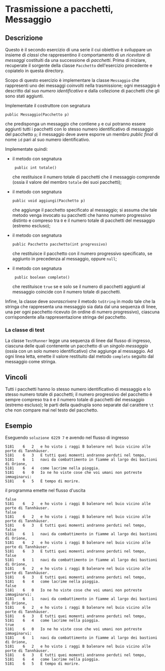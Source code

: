 Trasmissione a pacchetti, Messaggio
===================================

Descrizione
-----------

Questo è il secondo esercizio di una serie il cui obiettivo è sviluppare un
insieme di *classi* che rappresentino il comportamento di un *ricevitore* di
*messaggi* costituiti da una successione di *pacchetti*. Prima di iniziare,
recuperate il sorgente della classe `Pacchetto` dell'esercizio precedente e
copiatelo in questa directory.

Scopo di questo esercizio è implementare la classe `Messaggio` che rappresenti
uno dei messaggi coinvolti nella trasmissione; ogni messaggio è descritto dal
suo *numero identificativo* e dalla collezione di pacchetti che gli sono stati
aggiunti.

Implementate il costruttore con segnatura

    public Messaggio(Pacchetto p)

che predisponga un messaggio che contiene `p` e cui potranno essere aggiunti
tutti i pacchetti con lo stesso numero identificativo di messaggio del pacchetto
`p`; il messaggio deve avere esporre un membro *public final* di nome `id` pari
al suo numero  identificativo.

Implementate quindi:

* il metodo con segnatura

       public int totale()

  che restituisce il numero totale di pacchetti che il messaggio comprende
  (ossia il valore del membro `totale` dei suoi pacchetti);

* il metodo con segnatura

      public void aggiungi(Pacchetto p)

  che aggiunge il pacchetto specificato al messaggio; si assuma che tale metodo
  venga invocato su pacchetti che hanno numero progressivo distinto e compreso
  tra `0` e il numero totale di pacchetti del messaggio (estremo escluso);

* il metodo con segnatura

      public Pacchetto pacchetto(int progressivo)

  che restituisce il pacchetto con il numero progressivo specificato, se
  aggiunto in precedenza al messaggio, oppure `null`;

* il metodo con segnatura

       public boolean completo()

   che restituisce `true` se e solo se il numero di pacchetti aggiunti al
   messaggio coincide con il numero totale di pacchetti.

Infine, la classe deve *sovrascrivere* il metodo `toString` in modo tale che la
stringa che rappresenta una messaggio sia data dal una sequenza di linee, una
per ogni pacchetto ricevuto (in ordine di numero progressivo), ciascuna
corrispondente alla rappresentazione stringa del pacchetto.


### La classe di test

La classe `TestRunner` legge una sequenza di linee dal flusso di ingresso,
ciascuna delle quali contenente un pacchetto di un *singolo messaggio* (ossia
con un solo numero identificativo) che aggiunge al messaggio. Ad ogni linea
letta, emette il valore restituito dal metodo `completo` seguito dal messaggio
come stringa.


Vincoli
-------

Tutti i pacchetti hanno lo stesso numero identificativo di messaggio e lo stesso
numero totale di pacchetti; il numero progressivo del pacchetto è sempre
compreso tra `0` e il numero totale di pacchetti del messaggio (estremo
escluso); le parti della quadrupla sono separate dal carattere `\t` che non
compare mai nel testo del pacchetto.


Esempio
-------

Eseguendo  `soluzione 6229 7` e avendo nel flusso di ingresso

    5181	6	2	e ho visto i raggi B balenare nel buio vicino alle porte di Tannhäuser.
    5181	6	3	E tutti quei momenti andranno perduti nel tempo,
    5181	6	1	navi da combattimento in fiamme al largo dei bastioni di Orione,
    5181	6	4	come lacrime nella pioggia.
    5181	6	0	Io ne ho viste cose che voi umani non potreste immaginarvi:
    5181	6	5	È tempo di morire.

il programma emette nel flusso d'uscita

    false
    5181	6	2	e ho visto i raggi B balenare nel buio vicino alle porte di Tannhäuser.
    false
    5181	6	2	e ho visto i raggi B balenare nel buio vicino alle porte di Tannhäuser.
    5181	6	3	E tutti quei momenti andranno perduti nel tempo,
    false
    5181	6	1	navi da combattimento in fiamme al largo dei bastioni di Orione,
    5181	6	2	e ho visto i raggi B balenare nel buio vicino alle porte di Tannhäuser.
    5181	6	3	E tutti quei momenti andranno perduti nel tempo,
    false
    5181	6	1	navi da combattimento in fiamme al largo dei bastioni di Orione,
    5181	6	2	e ho visto i raggi B balenare nel buio vicino alle porte di Tannhäuser.
    5181	6	3	E tutti quei momenti andranno perduti nel tempo,
    5181	6	4	come lacrime nella pioggia.
    false
    5181	6	0	Io ne ho viste cose che voi umani non potreste immaginarvi:
    5181	6	1	navi da combattimento in fiamme al largo dei bastioni di Orione,
    5181	6	2	e ho visto i raggi B balenare nel buio vicino alle porte di Tannhäuser.
    5181	6	3	E tutti quei momenti andranno perduti nel tempo,
    5181	6	4	come lacrime nella pioggia.
    true
    5181	6	0	Io ne ho viste cose che voi umani non potreste immaginarvi:
    5181	6	1	navi da combattimento in fiamme al largo dei bastioni di Orione,
    5181	6	2	e ho visto i raggi B balenare nel buio vicino alle porte di Tannhäuser.
    5181	6	3	E tutti quei momenti andranno perduti nel tempo,
    5181	6	4	come lacrime nella pioggia.
    5181	6	5	È tempo di morire.
